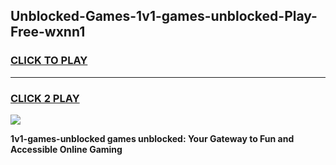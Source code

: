 
## Unblocked-Games-1v1-games-unblocked-Play-Free-wxnn1
<h3>
<a href="https://premium76.site?title=1v1-games-unblocked&ref=20M">CLICK TO PLAY</a></h3>
<hr>

<h3>
<a href="https://premium76.site?title=1v1-games-unblocked&ref=20M">CLICK 2 PLAY</a>
  
</h3>

<a href="https://premium76.site?title=1v1-games-unblocked&ref=19M"><img src="https://clearcache.store/games.png"></a>


**1v1-games-unblocked games unblocked: Your Gateway to Fun and Accessible Online Gaming**
